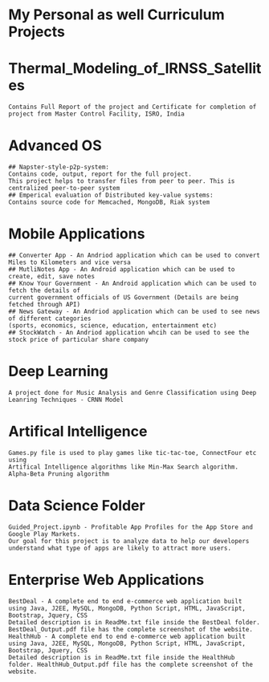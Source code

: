 # My Personal as well Curriculum Projects
# Thermal_Modeling_of_IRNSS_Satellites 
	Contains Full Report of the project and Certificate for completion of 
	project from Master Control Facility, ISRO, India
# Advanced OS
	## Napster-style-p2p-system:
	Contains code, output, report for the full project. 
	This project helps to transfer files from peer to peer. This is centralized peer-to-peer system
	## Emperical evaluation of Distributed key-value systems:
	Contains source code for Memcached, MongoDB, Riak system 
# Mobile Applications
	## Converter App - An Andriod application which can be used to convert Miles to Kilometers and vice versa
	## MutliNotes App - An Android application which can be used to create, edit, save notes
	## Know Your Government - An Android application which can be used to fetch the details of 
	current government officials of US Government (Details are being fetched through API)
	## News Gateway - An Andriod application which can be used to see news of different categories 
	(sports, economics, science, education, entertainment etc)
	## StockWatch - An Andriod application whcih can be used to see the stock price of particular share company
# Deep Learning
	A project done for Music Analysis and Genre Classification using Deep Leanring Techniques - CRNN Model
# Artifical Intelligence
	Games.py file is used to play games like tic-tac-toe, ConnectFour etc using 
	Artifical Intelligence algorithms like Min-Max Search algorithm. Alpha-Beta Pruning algorithm
# Data Science Folder
	Guided_Project.ipynb - Profitable App Profiles for the App Store and Google Play Markets. 
	Our goal for this project is to analyze data to help our developers understand what type of apps are likely to attract more users.
# Enterprise Web Applications
	BestDeal - A complete end to end e-commerce web application built using Java, J2EE, MySQL, MongoDB, Python Script, HTML, JavaScript, Bootstrap, Jquery, CSS 
	Detailed description is in ReadMe.txt file inside the BestDeal folder. BestDeal_Output.pdf file has the complete screenshot of the website.
	HealthHub - A complete end to end e-commerce web application built using Java, J2EE, MySQL, MongoDB, Python Script, HTML, JavaScript, Bootstrap, Jquery, CSS 
	Detailed description is in ReadMe.txt file inside the HealthHub folder. HealthHub_Output.pdf file has the complete screenshot of the website.